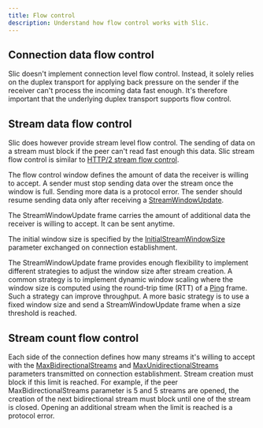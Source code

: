 ```yaml
---
title: Flow control
description: Understand how flow control works with Slic.
---
```


## Connection data flow control

Slic doesn't implement connection level flow control. Instead, it solely relies on the duplex transport for applying
back pressure on the sender if the receiver can't process the incoming data fast enough. It's therefore important that
the underlying duplex transport supports flow control.

## Stream data flow control

Slic does however provide stream level flow control.  The sending of data on a stream must block if the peer can't read
fast enough this data. Slic stream flow control is similar to [HTTP/2 stream flow control][http-stream-flow-control].

The flow control window defines the amount of data the receiver is willing to accept. A sender must stop sending data
over the stream once the window is full. Sending more data is a protocol error. The sender should resume sending data
only after receiving a [StreamWindowUpdate][stream-window-update].

The StreamWindowUpdate frame carries the amount of additional data the receiver is willing to accept. It can be sent
anytime.

The initial window size is specified by the [InitialStreamWindowSize][connection-parameters] parameter exchanged on connection establishment.

The StreamWindowUpdate frame provides enough flexibility to implement different strategies to adjust the window size
after stream creation. A common strategy is to implement dynamic window scaling where the window size is computed using
the round-trip time (RTT) of a [Ping][ping] frame. Such a strategy can improve throughput. A more basic strategy is to
use a fixed window size and send a StreamWindowUpdate frame when a size threshold is reached.

## Stream count flow control

Each side of the connection defines how many streams it's willing to accept with the
[MaxBidirectionalStreams][connection-parameters] and [MaxUnidirectionalStreams][connection-parameters] parameters
transmitted on connection establishment. Stream creation must block if this limit is reached. For example, if the peer
MaxBidirectionalStreams parameter is 5 and 5 streams are opened, the creation of the next bidirectional stream must
block until one of the stream is closed. Opening an additional stream when the limit is reached is a protocol error.

[http-stream-flow-control]: https://datatracker.ietf.org/doc/html/rfc7540#page-22
[connection-parameters]: connection-establishment#connection-establishment-parameters
[ping]: protocol-frames#ping
[stream-window-update]: protocol-frames#streamwindowupdate-frame
